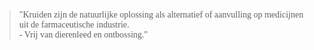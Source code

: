 > <p style="font-family:papyrus">"Kruiden zijn de natuurlijke oplossing als alternatief of aanvulling op medicijnen uit de farmaceutische industrie. <br> - Vrij van dierenleed en ontbossing."</p>
